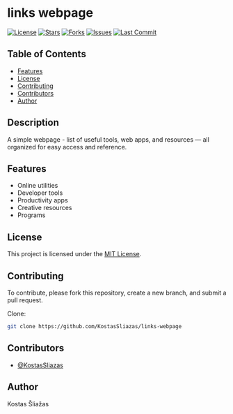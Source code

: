 # links webpage

[![License](https://img.shields.io/github/license/KostasSliazas/links-webpage)](LICENSE)
[![Stars](https://img.shields.io/github/stars/KostasSliazas/links-webpage?style=social)](https://github.com/KostasSliazas/links-webpage/stargazers)
[![Forks](https://img.shields.io/github/forks/KostasSliazas/links-webpage?style=social)](https://github.com/KostasSliazas/links-webpage/forks)
[![Issues](https://img.shields.io/github/issues/KostasSliazas/links-webpage)](https://github.com/KostasSliazas/links-webpage/issues)
[![Last Commit](https://img.shields.io/github/last-commit/KostasSliazas/links-webpage)](https://github.com/KostasSliazas/links-webpage/commits)

## Table of Contents

* [Features](#features)
* [License](#license)
* [Contributing](#contributing)
* [Contributors](#contributors)
* [Author](#author)


## Description

A simple webpage - list of useful tools, web apps, and resources — all organized for easy access and reference.
## Features

- Online utilities
- Developer tools
- Productivity apps
- Creative resources
- Programs
## License

This project is licensed under the [MIT License](LICENSE).
## Contributing

To contribute, please fork this repository, create a new branch, and submit a pull request.

Clone:
```bash
git clone https://github.com/KostasSliazas/links-webpage
```
## Contributors

- [@KostasSliazas](https://github.com/KostasSliazas)

## Author

Kostas Šliažas
